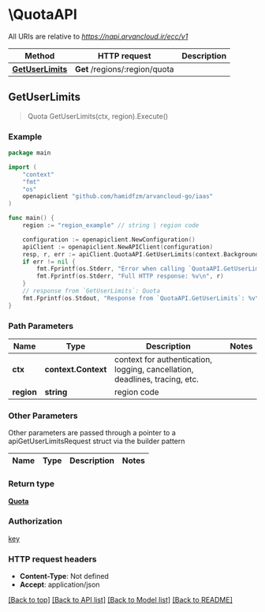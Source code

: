 # \QuotaAPI

All URIs are relative to *https://napi.arvancloud.ir/ecc/v1*

Method | HTTP request | Description
------------- | ------------- | -------------
[**GetUserLimits**](QuotaAPI.md#GetUserLimits) | **Get** /regions/:region/quota | 



## GetUserLimits

> Quota GetUserLimits(ctx, region).Execute()





### Example

```go
package main

import (
    "context"
    "fmt"
    "os"
    openapiclient "github.com/hamidfzm/arvancloud-go/iaas"
)

func main() {
    region := "region_example" // string | region code

    configuration := openapiclient.NewConfiguration()
    apiClient := openapiclient.NewAPIClient(configuration)
    resp, r, err := apiClient.QuotaAPI.GetUserLimits(context.Background(), region).Execute()
    if err != nil {
        fmt.Fprintf(os.Stderr, "Error when calling `QuotaAPI.GetUserLimits``: %v\n", err)
        fmt.Fprintf(os.Stderr, "Full HTTP response: %v\n", r)
    }
    // response from `GetUserLimits`: Quota
    fmt.Fprintf(os.Stdout, "Response from `QuotaAPI.GetUserLimits`: %v\n", resp)
}
```

### Path Parameters


Name | Type | Description  | Notes
------------- | ------------- | ------------- | -------------
**ctx** | **context.Context** | context for authentication, logging, cancellation, deadlines, tracing, etc.
**region** | **string** | region code | 

### Other Parameters

Other parameters are passed through a pointer to a apiGetUserLimitsRequest struct via the builder pattern


Name | Type | Description  | Notes
------------- | ------------- | ------------- | -------------


### Return type

[**Quota**](Quota.md)

### Authorization

[key](../README.md#key)

### HTTP request headers

- **Content-Type**: Not defined
- **Accept**: application/json

[[Back to top]](#) [[Back to API list]](../README.md#documentation-for-api-endpoints)
[[Back to Model list]](../README.md#documentation-for-models)
[[Back to README]](../README.md)

